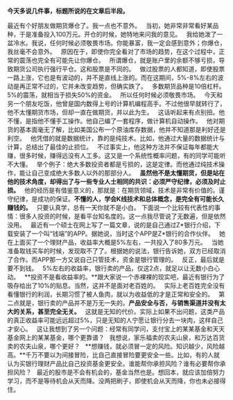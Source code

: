 **今天多说几件事，标题所说的在文章后半段。**
  
最近有个好朋友做期货爆仓了。我一点也不意外。
 
当初，她非常非常看好某品种，于是准备投入100万元。开仓的时候，她特地来问我的意见。
 
我给她泼了一盆冷水。我说，任何时候必须敬畏市场。你能暴富，我一定会感到意外；你爆仓，我丝毫不会意外。
 
原因在于，即使你完全看对了市场的趋势，在这个过程中，正常的震荡也完全有可能先让你爆仓。
 
所谓爆仓，就是账户里的余额不够亏损，导致期货公司执行强行平仓。这和股票是不同的。
 
做过股票的人都知道，即使股票一路上涨，它也是有波动的，并不是直线上涨的。而在这期间，5%-8%左右的波动是再正常不过的，它并未改变趋势，但确实跌了。
 
多数期货品种是10倍杠杆。5%的震荡，就相当于损失50%的资金。
 
所以任何时候必须敬畏市场。
 
今天和另一个朋友吃饭，他曾是国内数得上号的计算机编程高手。不过他很早就转行了，他不太懂期货市场，但却一直在做期货，并以此为生。
 
这话听起来有点别扭。他不懂，是指他不懂手工操作。他自己编了一套程序，做计算机自动操作。
 
他对期货的基本面毫无了解，比如美国公布一个原油库存数据，他并不知道那是利好还是利空。
 
他凭借的就是数据统计，靠的是纯技术。比如，他通过大量的数据统计与计算，总结出了最佳的止损位。
 
不过事实上，他这种方法并不保证每年都能大赚，很多时候，赚得远没有人工多。这又是一个系统性概率问题，有的同学可能听不大懂。
 
举个例子：绝大多数投资者都是亏损的，这是定律。而他通过纯技术操作，能让自己变成绝大多数人以外的那部分人。
 
**虽然他不是太懂期货，但是站在他的技术角度，却得出了与一些专业人士相同的共识：必须严守纪律，必须及时止损。**
 
他的经历是有借鉴意义的，那就是：在期货领域，技术是非常有价值的。谨守纪律，是成功的保证。**不懂的人，学会K线技术和总体概念，是完全有可能长久赚钱的。**
 
只要认真学，总有一天你就不是小白。
下面说一个比较有代表性的事情：很多人投资的时候，是看平台知名度的。这一点我尽管说了无数遍，但是依然没用。
 
最近有一个硕士在网上写了一篇文章，说的是自己通过Z\*银行介绍，下载安装了一个叫“钱端”的APP。据她说，当时这个APP是Z\*银行的合作伙伴。
 
她在上面买了一个理财产品，收益率大概是5%左右，一共投入了80多万元。
 
当她准备取钱买车的时候，发现取不了了。根据她的说法，银行告诉她，双方已经取消了合作。而APP那一方又说自己只管技术，资金是银行管理的。
 
反正，最后就是要不到钱。
 
5%左右的收益率，银行卖的产品，仅这2点，就足以让无数小白心动。
 
**投资不是看收益率的。**跟大家说一个赤裸裸的现实吧，最近有银行为了吸存给出了10%的贴息。当然，这并不是面对老百姓的。
 
实际上老百姓完全没有看懂银行的利润，长期习惯了被人鱼肉，就以为收益低的才是正常和安全的。
 
第二点就是，银行卖的产品并不是万无一失的。**产品安全与否，与销售渠道并没有太大的关系，甚至完全无关。**
 
这就是无知的代价。实际上如果不出问题，这类产品的真正收益率可能远远超过5%，只是无知的人宁愿让银行分去一块肉，这样自己才安心。
 
这让我想到了另一个问题：经常有同学问，支付宝上的某某基金和天天基金网上的某某基金，哪个更靠谱？
 
我想说，家乐福卖的农夫山泉，和万达百货卖的农夫山泉，哪个更好？
 
**想赚钱，就必须冒一定的风险。知识越少，风险越高。**千万不要以为间接冒险，比自己直接冒险要更安全一些。比如，有的人就认为买银行理财产品比自己投资基金更安全。谁能帮你承担风险？谁有必要帮你承担风险？
 
最近的股市是不会有机会的，基金当然也是。想回本，就应该加倍努力学习，而不是等待机会从天而降。没两把刷子，即使机会从天而降，你也未必接得住。